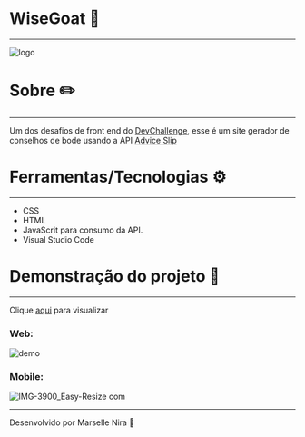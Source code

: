 # WiseGoat 🐐
---

![logo](https://user-images.githubusercontent.com/78499911/111703348-49969800-881c-11eb-9d41-ebf32db67a0c.jpg)

# Sobre ✏️
---
Um dos desafios de front end do [DevChallenge](https://www.devchallenge.com.br), esse é um site gerador de conselhos de bode usando a API [Advice Slip](https://api.adviceslip.com)

# Ferramentas/Tecnologias ⚙️
---
* CSS
* HTML
* JavaScrit para consumo da API.
* Visual Studio Code

# Demonstração do projeto 🔬
---
Clique [aqui](https://abookshelf.netlify.app) para visualizar

### Web:
![demo](https://user-images.githubusercontent.com/78499911/110220707-32fc5280-7ea6-11eb-8d30-82e129474c98.jpg)

### Mobile:
![IMG-3900_Easy-Resize com](https://user-images.githubusercontent.com/78499911/110247620-df444480-7f4b-11eb-9ee3-7fc1b33c5156.jpg)
	
---
Desenvolvido por Marselle Nira 🙋

